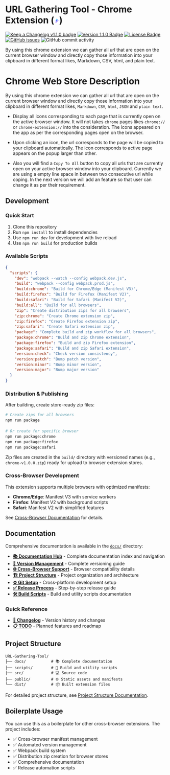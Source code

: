 # URL Gathering Tool - Chrome Extension (<img src="./public/assets/img/128.png" height=16 alt="Chrome Extension " />)

[![Keep a Changelog v1.1.0 badge][changelog-badge]][changelog]
[![Version 1.1.0 Badge][version-badge]][changelog]
[![License Badge][license-badge]][license]
[![GitHub issues][github-issue]][issue]
![GitHub commit activity][commit-activity]

By using this chrome extension we can  gather all url that are open on the current browser window and directly copy those information into your clipboard in different format likes, Markdown, CSV, html, and plain text.


# Chrome Web Store Description


By using this chrome extension we can gather all url that are open on the current browser window and directly copy those information into your clipboard in different format likes, `Markdown`, `CSV`, `html`, `JSON` and `plain text`.


- Display all icons corresponding to each page that is currently open on the active browser window. It will not takes `chrome` pages likes `chrome://` or `chrome-extension://` into the consideration. The icons appeared on the app as per the corresponding pages open on the browser.

- Upon clicking an icon, the url corresponds to the page will be copied to your clipboard automatically. The icon corresponds to active page appears on the popup larger than other.

- Also you will find a `Copy To All` button to copy all urls that are currently open on your active browser window  into your clipboard. Currently we are using a empty line space in between two consecutive url while coping. In the next version we will add an feature so that user can change it as per their requirement.




## Development

### Quick Start
1. Clone this repository
2. Run `npm install` to install dependencies
3. Use `npm run dev` for development with live reload
4. Use `npm run build` for production builds

### Available Scripts
```json
{
  "scripts": {
    "dev": "webpack --watch --config webpack.dev.js",
    "build": "webpack --config webpack.prod.js",
    "build:chrome": "Build for Chrome/Edge (Manifest V3)",
    "build:firefox": "Build for Firefox (Manifest V2)",
    "build:safari": "Build for Safari (Manifest V2)",
    "build:all": "Build for all browsers",
    "zip": "Create distribution zips for all browsers",
    "zip:chrome": "Create Chrome extension zip",
    "zip:firefox": "Create Firefox extension zip",
    "zip:safari": "Create Safari extension zip",
    "package": "Complete build and zip workflow for all browsers",
    "package:chrome": "Build and zip Chrome extension",
    "package:firefox": "Build and zip Firefox extension",
    "package:safari": "Build and zip Safari extension",
    "version:check": "Check version consistency",
    "version:patch": "Bump patch version",
    "version:minor": "Bump minor version",
    "version:major": "Bump major version"
  }
}
```

### Distribution & Publishing
After building, create store-ready zip files:
```bash
# Create zips for all browsers
npm run package

# Or create for specific browser
npm run package:chrome
npm run package:firefox
npm run package:safari
```

Zip files are created in the `build/` directory with versioned names (e.g., `chrome-v1.0.0.zip`) ready for upload to browser extension stores.

### Cross-Browser Development
This extension supports multiple browsers with optimized manifests:
- **Chrome/Edge**: Manifest V3 with service workers
- **Firefox**: Manifest V2 with background scripts
- **Safari**: Manifest V2 with simplified features

See [Cross-Browser Documentation](./docs/CROSS-BROWSER-MANIFEST.md) for details.

## Documentation

Comprehensive documentation is available in the [`docs/`](./docs/) directory:

- **[📚 Documentation Hub](./docs/README.md)** - Complete documentation index and navigation
- **[🔧 Version Management](./docs/VERSION-MANAGEMENT.md)** - Complete versioning guide
- **[🌐 Cross-Browser Support](./docs/CROSS-BROWSER-MANIFEST.md)** - Browser compatibility details
- **[🏗️ Project Structure](./docs/STRUCTURE.md)** - Project organization and architecture
- **[⚙️ Git Setup](./docs/SETUP-GIT.md)** - Cross-platform development setup
- **[✅ Release Process](./docs/RELEASE-CHECKLIST.md)** - Step-by-step release guide
- **[🛠️ Build Scripts](./scripts/README.md)** - Build and utility scripts documentation

### Quick Reference
- **[📝 Changelog](./CHANGELOG.md)** - Version history and changes
- **[📋 TODO](./TODO.md)** - Planned features and roadmap

## Project Structure

```
URL-Gathering-Tool/
├── docs/           # 📚 Complete documentation
├── scripts/        # 🔧 Build and utility scripts
├── src/            # 💻 Source code
├── public/         # 🌐 Static assets and manifests
└── dist/           # 📦 Built extension files
```

For detailed project structure, see [Project Structure Documentation](./docs/STRUCTURE.md).

## Boilerplate Usage
You can use this as a boilerplate for other cross-browser extensions. The project includes:
- ✅ Cross-browser manifest management
- ✅ Automated version management
- ✅ Webpack build system
- ✅ Distribution zip creation for browser stores
- ✅ Comprehensive documentation
- ✅ Release automation scripts





<!-- Links -->

[changelog]: ./CHANGELOG.md
[changelog-badge]: https://img.shields.io/badge/changelog-Keep%20a%20Changelog%20v1.1.0-%23E05735
[license]: ./LICENSE
[source]: src/
[pull-request]: https://help.github.com/articles/creating-a-pull-request/
[fork]: https://help.github.com/articles/fork-a-repo/
[version-badge]: https://img.shields.io/badge/version-0.0.2-blue.svg
[license-badge]: https://img.shields.io/github/license/rjanain/url-gathering-chrome-extension
[github-issue]: https://img.shields.io/github/issues/rjanain/url-gathering-chrome-extension
[issue]: https://github.com/rjanain/url-gathering-chrome-extension/issues
[commit-activity]: https://img.shields.io/github/commit-activity/m/rjanain/url-gathering-chrome-extension
